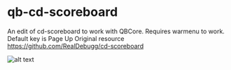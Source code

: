 # qb-cd-scoreboard

An edit of cd-scoreboard to work with QBCore. Requires warmenu to work. Default key is Page Up
Original resource https://github.com/RealDebugg/cd-scoreboard

![alt text](https://forum.cfx.re/uploads/default/optimized/4X/e/5/5/e55122ad3df063f4f99d47b2a49e663f36bbf473_2_523x500.jpeg)
